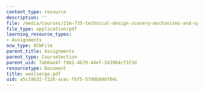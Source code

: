 ```yaml
---
content_type: resource
description: ''
file: /media/courses/21m-735-technical-design-scenery-mechanisms-and-special-effects-spring-2004/a5c19b32f226acecfbf557d0b846f84c_woolserge.pdf
file_type: application/pdf
learning_resource_types:
- Assignments
ocw_type: OCWFile
parent_title: Assignments
parent_type: CourseSection
parent_uid: 7ab6ae47-f961-4b79-44ef-243984cf3f3d
resourcetype: Document
title: woolserge.pdf
uid: a5c19b32-f226-acec-fbf5-57d0b846f84c
---
```

